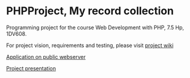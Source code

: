 # PHPProject, My record collection
Programming project for the course Web Development with PHP, 7.5 Hp, 1DV608.

For project vision, requirements and testing, please visit <a href="https://github.com/me222wm/PHPProject/wiki">project wiki</a>

<a href="http://me222wm.se/myrecordcollection/">Application on public webserver</a>

<a href="https://www.youtube.com/watch?v=_FxP-gV105c">Project presentation</a>
